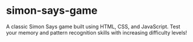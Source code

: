 # simon-says-game
A classic Simon Says game built using HTML, CSS, and JavaScript. Test your memory and pattern recognition skills with increasing difficulty levels!

